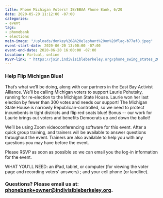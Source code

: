 ```yaml
---
title: Phone Michigan Voters! IB/EBAA Phone Bank, 6/20
date: 2020-05-20 11:12:00 -07:00
categories:
- event
tags:
- phonebank
- elections
main-image: "/uploads/donkey%20&%20elephant%20on%20flag-b77af8.jpeg"
event-start-date: 2020-06-20 13:00:00 -07:00
event-end-date: 2020-06-20 16:00:00 -07:00
Location: Virtual, online
RSVP-link: " https://join.indivisibleberkeley.org/phone_swing_states_2020_06_20"
---
```


### Help Flip Michigan Blue!

That’s what we’ll be doing, along with our partners in the East Bay Activist Alliance. We’ll be calling Michigan voters to support Laurie Pohutsky, running for re-election to the Michigan State House. Laurie won her last election by fewer than 300 votes and needs our support!  The Michigan State House is narrowly Republican-controlled, so we need to protect incumbents in tight districts and flip red seats blue! Bonus -- our work for Laurie brings out voters and benefits Democrats up and down the ballot! 

We’ll be using Zoom videoconferencing software for this event. After a quick group training, and trainers will be available to answer questions throughout the event. Trainers are also available to help you with any questions you may have before the event.

Please RSVP as soon as possible so we can email you the log-in information for the event.

WHAT YOU’LL NEED: an iPad, tablet, or computer (for viewing the voter page and recording voters' answers) ; and your cell phone (or landline).

### Questions? Please email us at: [phonebank\+owner@indivisibleberkeley.org](mailto:phonebank\+owner@indivisibleberkeley.org).